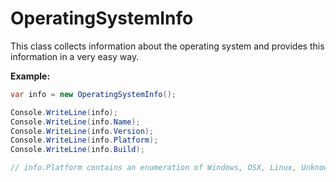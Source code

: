 ﻿# OperatingSystemInfo

This class collects information about the operating system and provides this information in a very easy way.

**Example:**

```C#
var info = new OperatingSystemInfo();

Console.WriteLine(info);
Console.WriteLine(info.Name);
Console.WriteLine(info.Version);
Console.WriteLine(info.Platform);
Console.WriteLine(info.Build);

// info.Platform contains an enumeration of Windows, OSX, Linux, Unknown
```

